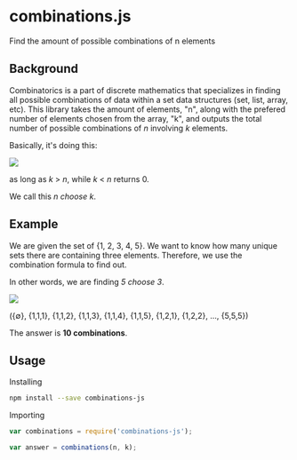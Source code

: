 # combinations.js

Find the amount of possible combinations of n elements

## Background

Combinatorics is a part of discrete mathematics that specializes in finding all possible combinations of data within a set data structures (set, list, array, etc). This library takes the amount of elements, "n", along with the prefered number of elements chosen from the array, "k", and outputs the total number of possible combinations of _n_ involving _k_ elements.

Basically, it's doing this:

![](http://i.imgur.com/BTB1wG9.png)

as long as _k_ > _n_, while _k_ < _n_ returns 0.

We call this _n choose k_.

Example
--------
We are given the set of {1, 2, 3, 4, 5}. We want to know how many unique sets there are containing three elements. Therefore, we use the combination formula to find out.

In other words, we are finding _5 choose 3_.

![](http://i.imgur.com/8ku3UHj.png)

({∅}, {1,1,1}, {1,1,2}, {1,1,3}, {1,1,4}, {1,1,5}, {1,2,1}, {1,2,2}, ..., {5,5,5})

The answer is __10 combinations__.

## Usage

Installing

```sh
npm install --save combinations-js
```

Importing

```js
var combinations = require('combinations-js');

var answer = combinations(n, k);
```